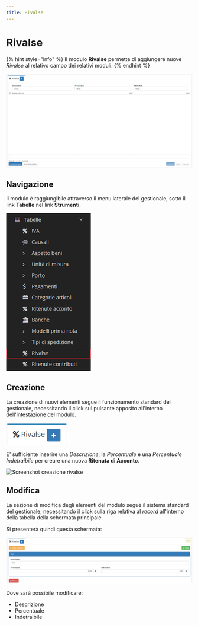 ```yaml
---
title: Rivalse
---
```


# Rivalse

{% hint style="info" %}
Il modulo **Rivalse** permette di aggiungere nuove _Rivalse_ al relativo campo dei relativi moduli.
{% endhint %}

![Screenshot interfaccia rivalse](../../../.gitbook/assets/rivalse.PNG)

## Navigazione

Il modulo è raggiungibile attraverso il menu laterale del gestionale, sotto il link **Tabelle** nel link **Strumenti**.

![Screenshot navigazione rivalse](../../../.gitbook/assets/navigazionerivalse.png)

## Creazione

La creazione di nuovi elementi segue il funzionamento standard del gestionale, necessitando il click sul pulsante apposito all'interno dell'intestazione del modulo.

![Screenshot creazione rivalse](../../../.gitbook/assets/aggiuntarivalse.PNG)

E' sufficiente inserire una _Descrizione_, la _Percentuale_ e una _Percentuale Indetraibile_ per creare una nuova **Ritenuta di Acconto**.

![Screenshot creazione rivalse](../../../.gitbook/assets/aggiungererivalse-1.PNG)

## Modifica

La sezione di modifica degli elementi del modulo segue il sistema standard del gestionale, necessitando il click sulla riga relativa al _record_ all'interno della tabella della schermata principale.

Si presenterà quindi questa schermata:

![Screenshot modifica dati rivalse](../../../.gitbook/assets/modificarivalse.PNG)

Dove sarà possibile modificare:

* Descrizione
* Percentuale
* Indetraibile

